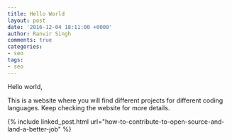 ```yaml
---
title: Hello World
layout: post
date: '2016-12-04 18:11:00 +0000'
author: Ranvir Singh
comments: true
categories:
- seo
tags:
- seo
---
```


Hello world,

This is a website where you will find different projects for different coding languages. Keep checking the website for more details.

{% include linked_post.html url="how-to-contribute-to-open-source-and-land-a-better-job" %}